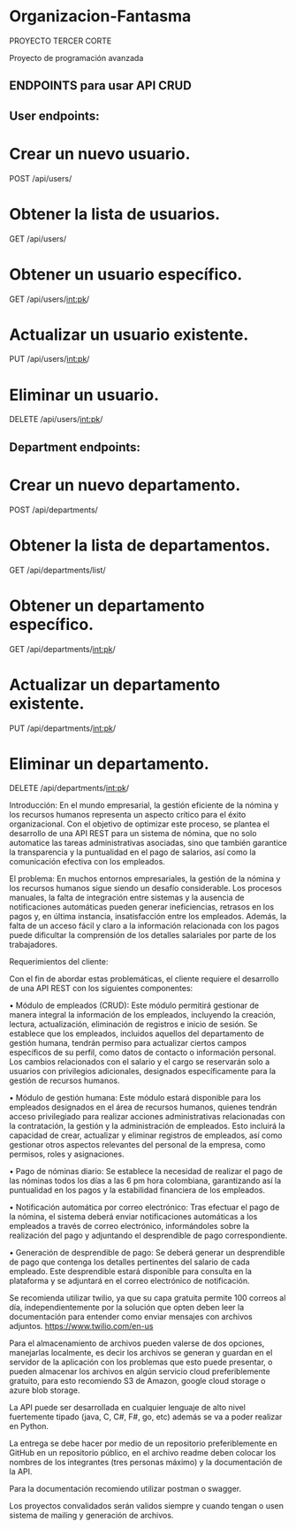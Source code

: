 # Organizacion-Fantasma

PROYECTO TERCER CORTE

Proyecto de programación avanzada

## ENDPOINTS para usar API CRUD

## User endpoints:

# Crear un nuevo usuario.

POST /api/users/ 

# Obtener la lista de usuarios.

GET /api/users/  

# Obtener un usuario específico.

GET /api/users/<int:pk>/

# Actualizar un usuario existente.

PUT /api/users/<int:pk>/  


# Eliminar un usuario.
DELETE /api/users/<int:pk>/ 


## Department endpoints:

# Crear un nuevo departamento.
POST /api/departments/

# Obtener la lista de departamentos.
GET /api/departments/list/ 

# Obtener un departamento específico.
GET /api/departments/<int:pk>/ 

# Actualizar un departamento existente.
PUT /api/departments/<int:pk>/ 

# Eliminar un departamento.

DELETE /api/departments/<int:pk>/ 

Introducción:
En el mundo empresarial, la gestión eficiente de la nómina y los recursos humanos
representa un aspecto crítico para el éxito organizacional. Con el objetivo de optimizar
este proceso, se plantea el desarrollo de una API REST para un sistema de nómina, que
no solo automatice las tareas administrativas asociadas, sino que también garantice la
transparencia y la puntualidad en el pago de salarios, así como la comunicación efectiva
con los empleados.


El problema:
En muchos entornos empresariales, la gestión de la nómina y los recursos humanos
sigue siendo un desafío considerable. Los procesos manuales, la falta de integración
entre sistemas y la ausencia de notificaciones automáticas pueden generar
ineficiencias, retrasos en los pagos y, en última instancia, insatisfacción entre los
empleados. Además, la falta de un acceso fácil y claro a la información relacionada con
los pagos puede dificultar la comprensión de los detalles salariales por parte de los
trabajadores.


Requerimientos del cliente:


Con el fin de abordar estas problemáticas, el cliente requiere el desarrollo de una API
REST con los siguientes componentes:


• Módulo de empleados (CRUD): Este módulo permitirá gestionar de manera
integral la información de los empleados, incluyendo la creación, lectura,
actualización, eliminación de registros e inicio de sesión. Se establece que los
empleados, incluidos aquellos del departamento de gestión humana, tendrán
permiso para actualizar ciertos campos específicos de su perfil, como datos de
contacto o información personal. Los cambios relacionados con el salario y el
cargo se reservarán solo a usuarios con privilegios adicionales, designados
específicamente para la gestión de recursos humanos.

• Módulo de gestión humana: Este módulo estará disponible para los empleados
designados en el área de recursos humanos, quienes tendrán acceso privilegiado
para realizar acciones administrativas relacionadas con la contratación, la
gestión y la administración de empleados. Esto incluirá la capacidad de crear,
actualizar y eliminar registros de empleados, así como gestionar otros aspectos
relevantes del personal de la empresa, como permisos, roles y asignaciones.

• Pago de nóminas diario: Se establece la necesidad de realizar el pago de las
nóminas todos los días a las 6 pm hora colombiana, garantizando así la
puntualidad en los pagos y la estabilidad financiera de los empleados.


• Notificación automática por correo electrónico: Tras efectuar el pago de la
nómina, el sistema deberá enviar notificaciones automáticas a los empleados a
través de correo electrónico, informándoles sobre la realización del pago y
adjuntando el desprendible de pago correspondiente.


• Generación de desprendible de pago: Se deberá generar un desprendible de pago
que contenga los detalles pertinentes del salario de cada empleado. Este
desprendible estará disponible para consulta en la plataforma y se adjuntará en
el correo electrónico de notificación.


Se recomienda utilizar twilio, ya que su capa gratuita permite 100 correos al día,
independientemente por la solución que opten deben leer la documentación para
entender como enviar mensajes con archivos adjuntos.
https://www.twilio.com/en-us


Para el almacenamiento de archivos pueden valerse de dos opciones, manejarlas
localmente, es decir los archivos se generan y guardan en el servidor de la aplicación
con los problemas que esto puede presentar, o pueden almacenar los archivos en algún
servicio cloud preferiblemente gratuito, para esto recomiendo S3 de Amazon, google
cloud storage o azure blob storage.


La API puede ser desarrollada en cualquier lenguaje de alto nivel fuertemente tipado
(java, C, C#, F#, go, etc) además se va a poder realizar en Python.


La entrega se debe hacer por medio de un repositorio preferiblemente en GitHub en un
repositorio público, en el archivo readme deben colocar los nombres de los integrantes
(tres personas máximo) y la documentación de la API.



Para la documentación recomiendo utilizar postman o swagger.


Los proyectos convalidados serán validos siempre y cuando tengan o usen sistema de mailing y generación de archivos.


